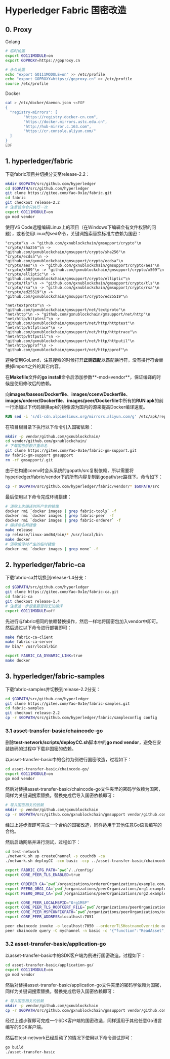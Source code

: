 # Hyperledger Fabric 国密改造

## 0. Proxy

Golang

```bash
# 临时设置
export GO111MODULE=on
export GOPROXY=https://goproxy.cn

# 永久设置
echo "export GO111MODULE=on" >> /etc/profile
echo "export GOPROXY=https://goproxy.cn" >> /etc/profile
source /etc/profile
```

Docker

```bash
cat > /etc/docker/daemon.json <<EOF
{
  "registry-mirrors": [
        "https://registry.docker-cn.com",
        "https://docker.mirrors.ustc.edu.cn",
        "http://hub-mirror.c.163.com",
        "https://cr.console.aliyun.com/"
  ]
}
EOF
```



## 1. hyperledger/fabric

下载fabric项目并切换分支至release-2.2：

```bash
mkdir $GOPATH/src/github.com/hyperledger
cd $GOPATH/src/github.com/hyperledger
git clone https://gitee.com/Yao-0x1e/fabric.git
cd fabric
git checkout release-2.2
# 注意该命令只执行一次
export GO111MODULE=on
go mod vendor
```

使用VS Code远程编辑Linux上的项目（在Windows下编辑会有文件权限的问题），或者使用Linux的sed命令，关键词搜索替换标准库依赖为国密：

```
"crypto"\n -> "github.com/gxnublockchain/gmsupport/crypto"\n
"crypto/sha256"\n -> "github.com/gxnublockchain/gmsupport/crypto/sha256"\n
"crypto/ecdsa"\n -> "github.com/gxnublockchain/gmsupport/crypto/ecdsa"\n
"crypto/aes"\n -> "github.com/gxnublockchain/gmsupport/crypto/aes"\n
"crypto/x509"\n -> "github.com/gxnublockchain/gmsupport/crypto/x509"\n
"crypto/elliptic"\n -> "github.com/gxnublockchain/gmsupport/crypto/elliptic"\n
"crypto/tls"\n -> "github.com/gxnublockchain/gmsupport/crypto/tls"\n
"crypto/rsa"\n -> "github.com/gxnublockchain/gmsupport/crypto/rsa"\n
"crypto/ed25519"\n -> "github.com/gxnublockchain/gmsupport/crypto/ed25519"\n

"net/textproto"\n -> "github.com/gxnublockchain/gmsupport/net/textproto"\n
"net/http"\n -> "github.com/gxnublockchain/gmsupport/net/http"\n
"net/http/httptest"\n -> "github.com/gxnublockchain/gmsupport/net/http/httptest"\n
"net/http/httptrace"\n -> "github.com/gxnublockchain/gmsupport/net/http/httptrace"\n
"net/http/httputil"\n -> "github.com/gxnublockchain/gmsupport/net/http/httputil"\n
"net/http/pprof"\n -> "github.com/gxnublockchain/gmsupport/net/http/pprof"\n
```

避免使用GoLand，注意搜索的时候打开**正则匹配**以匹配换行符，没有换行符会替换掉import之外的其它内容。

在**Makefile**文件的**go install**命令后添加参数**-mod=vendor**，保证编译的时候是使用修改后的依赖。

向**images/baseos/Dockerfile**、**images/ccenv/Dockerfile**、**images/orderer/Dockerfile**、**images/peer/Dockerfile**中所有的**RUN apk**的前一行添加以下代码替换apk的镜像源为国内的源来提高Docker编译速度。

```dockerfile
RUN sed -i 's/dl-cdn.alpinelinux.org/mirrors.aliyun.com/g' /etc/apk/repositories
```

在项目根目录下执行以下命令引入国密依赖：

```bash
mkdir -p vendor/github.com/gxnublockchain/
cd vendor/github.com/gxnublockchain/
# 下载国密依赖并重命名
git clone https://gitee.com/Yao-0x1e/fabric-gm-support.git
mv fabric-gm-support gmsupport
rm -rf gmsupport/.git
```

由于在构建ccenv时会从系统的gopath/src复制依赖，所以需要将hyperledger/fabric/vendor下的所有内容复制到gopath/src路径下。命令如下：

```bash
cp -r $GOPATH/src/github.com/hyperledger/fabric/vendor/* $GOPATH/src
```

最后使用以下命令完成环境搭建：

```bash
# 清除上次编译时所产生的镜像
docker rmi `docker images | grep fabric-tools` -f
docker rmi `docker images | grep fabric-peer` -f
docker rmi `docker images | grep fabric-orderer` -f
# 编译命名和镜像
make release
cp release/linux-amd64/bin/* /usr/local/bin
make docker
# 清除编译时产生的临时镜像
docker rmi `docker images | grep none` -f
```



## 2. hyperledger/fabric-ca

下载fabric-ca并切换到release-1.4分支：

```bash
cd $GOPATH/src/github.com/hyperledger
git clone https://gitee.com/Yao-0x1e/fabric-ca.git
cd fabric-ca
git checkout release-1.4
# 注意这一步很重要否则无法编译
export GO111MODULE=off
```

先进行与fabric相同的依赖替换操作，然后一样地将国密包加入vendor中即可。然后通过以下命令进行部署即可：

```bash
make fabric-ca-client
make fabric-ca-server
mv bin/* /usr/local/bin

export FABRIC_CA_DYNAMIC_LINK=true
make docker
```



## 3. hyperledger/fabric-samples

下载fabric-samples并切换到release-2.2分支：

```bash
cd $GOPATH/src/github.com/hyperledger
git clone https://gitee.com/Yao-0x1e/fabric-samples.git
cd fabric-samples
git checkout release-2.2
cp -r $GOPATH/src/github.com/hyperledger/fabric/sampleconfig config
```

### 3.1 asset-transfer-basic/chaincode-go

删除**test-network/scripts/deployCC.sh**脚本中的**go mod vendor**，避免在安装链码的过程中下载非国密的依赖。

以asset-transfer-basic中的合约为例进行国密改造，过程如下：

```bash
cd asset-transfer-basic/chaincode-go/
export GO111MODULE=on
go mod vendor
```

然后对替换asset-transfer-basic/chaincode-go文件夹里的密码学依赖为国密，同样为关键词搜索替换。替换完成后导入国密依赖即可：

```bash
# 导入国密相关的依赖
mkdir -p vendor/github.com/gxnublockchain
cp -r $GOPATH/src/github.com/gxnublockchain/gmsupport vendor/github.com/gxnublockchain
```

经过上述步骤即可完成一个合约的国密改造，同样适用于其他任意Go语言编写的合约。

然后启动网络并进行测试，过程如下：

```bash
cd test-network
./network.sh up createChannel -s couchdb -ca
./network.sh deployCC -ccn basic -ccp ../asset-transfer-basic/chaincode-go -ccl go

export FABRIC_CFG_PATH=`pwd`/../config/
export CORE_PEER_TLS_ENABLED=true

export ORDERER_CA=`pwd`/organizations/ordererOrganizations/example.com/orderers/orderer.example.com/msp/tlscacerts/tlsca.example.com-cert.pem
export PEER0_ORG1_CA=`pwd`/organizations/peerOrganizations/org1.example.com/peers/peer0.org1.example.com/tls/ca.crt
export PEER0_ORG2_CA=`pwd`/organizations/peerOrganizations/org2.example.com/peers/peer0.org2.example.com/tls/ca.crt

export CORE_PEER_LOCALMSPID="Org1MSP"
export CORE_PEER_TLS_ROOTCERT_FILE=`pwd`/organizations/peerOrganizations/org1.example.com/peers/peer0.org1.example.com/tls/ca.crt
export CORE_PEER_MSPCONFIGPATH=`pwd`/organizations/peerOrganizations/org1.example.com/users/Admin@org1.example.com/msp
export CORE_PEER_ADDRESS=localhost:7051

peer chaincode invoke -o localhost:7050 --ordererTLSHostnameOverride orderer.example.com --tls --cafile $ORDERER_CA -C mychannel -n basic --peerAddresses localhost:7051 --tlsRootCertFiles $PEER0_ORG1_CA --peerAddresses localhost:9051 --tlsRootCertFiles $PEER0_ORG2_CA -c '{"function":"InitLedger","Args":[]}'
peer chaincode query -C mychannel -n basic -c '{"function":"ReadAsset","Args":["asset1"]}'
```



### 3.2 asset-transfer-basic/application-go

以asset-transfer-basic中的SDK客户端为例进行国密改造，过程如下：

```bash
cd asset-transfer-basic/application-go/
export GO111MODULE=on
go mod vendor
```

然后对替换asset-transfer-basic/application-go文件夹里的密码学依赖为国密，同样为关键词搜索替换。替换完成后导入国密依赖即可：

```bash
# 导入国密相关的依赖
mkdir -p vendor/github.com/gxnublockchain
cp -r $GOPATH/src/github.com/gxnublockchain/gmsupport vendor/github.com/gxnublockchain
```

经过上述步骤即可完成一个SDK客户端的国密改造，同样适用于其他任意Go语言编写的SDK客户端。

然后在test-network已经启动了的情况下使用以下命令测试即可：

```bash
go build
./asset-transfer-basic
```

